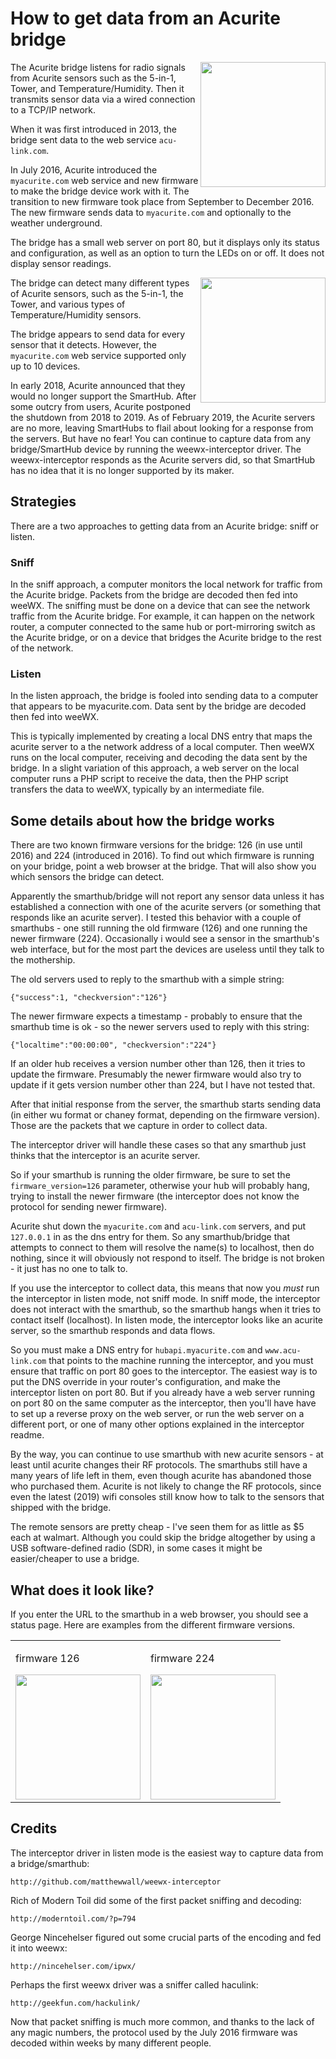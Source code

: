 # How to get data from an Acurite bridge

<img src="http://www.weewx.com/hardware/908wes.png" width="200" align="right"/>

The Acurite bridge listens for radio signals from Acurite sensors such as the 5-in-1, Tower, and Temperature/Humidity.  Then it transmits sensor data via a wired connection to a TCP/IP network.

When it was first introduced in 2013, the bridge sent data to the web service `acu-link.com`.

In July 2016, Acurite introduced the `myacurite.com` web service and new firmware to make the bridge device work with it.  The transition to new firmware took place from September to December 2016.  The new firmware sends data to `myacurite.com` and optionally to the weather underground.

The bridge has a small web server on port 80, but it displays only its status and configuration, as well as an option to turn the LEDs on or off.  It does not display sensor readings.

<img src="http://www.weewx.com/hardware/acurite-bridge.png" width="200" align="right"/>

The bridge can detect many different types of Acurite sensors, such as the 5-in-1, the Tower, and various types of Temperature/Humidity sensors.

The bridge appears to send data for every sensor that it detects.  However, the `myacurite.com` web service supported only up to 10 devices.

In early 2018, Acurite announced that they would no longer support the SmartHub.  After some outcry from users, Acurite postponed the shutdown from 2018 to 2019.  As of February 2019, the Acurite servers are no more, leaving SmartHubs to flail about looking for a response from the servers.  But have no fear!  You can continue to capture data from any bridge/SmartHub device by running the weewx-interceptor driver.  The weewx-interceptor responds as the Acurite servers did, so that SmartHub has no idea that it is no longer supported by its maker.

## Strategies

There are a two approaches to getting data from an Acurite bridge: sniff or listen.

### Sniff

In the sniff approach, a computer monitors the local network for traffic from the Acurite bridge.  Packets from the bridge are decoded then fed into weeWX.  The sniffing must be done on a device that can see the network traffic from the Acurite bridge.  For example, it can happen on the network router, a computer connected to the same hub or port-mirroring switch as the Acurite bridge, or on a device that bridges the Acurite bridge to the rest of the network.

### Listen

In the listen approach, the bridge is fooled into sending data to a computer that appears to be myacurite.com.  Data sent by the bridge are decoded then fed into weeWX.

This is typically implemented by creating a local DNS entry that maps the acurite server to a the network address of a local computer.  Then weeWX runs on the local computer, receiving and decoding the data sent by the bridge.  In a slight variation of this approach, a web server on the local computer runs a PHP script to receive the data, then the PHP script transfers the data to weeWX, typically by an intermediate file.

## Some details about how the bridge works

There are two known firmware versions for the bridge: 126 (in use until 2016) and 224 (introduced in 2016).  To find out which firmware is running on your bridge, point a web browser at the bridge.  That will also show you which sensors the bridge can detect.

Apparently the smarthub/bridge will not report any sensor data unless it has established a connection with one of the acurite servers (or something that responds like an acurite server).  I tested this behavior with a couple of smarthubs - one still running the old firmware (126) and one running the newer firmware (224).  Occasionally i would see a sensor in the smarthub's web interface, but for the most part the devices are useless until they talk to the mothership.

The old servers used to reply to the smarthub with a simple string:
```
{"success":1, "checkversion":"126"}
```
The newer firmware expects a timestamp - probably to ensure that the smarthub time is ok - so the newer servers used to reply with this string:
```
{"localtime":"00:00:00", "checkversion":"224"}
```
If an older hub receives a version number other than 126, then it tries to update the firmware.  Presumably the newer firmware would also try to update if it gets version number other than 224, but I have not tested that.

After that initial response from the server, the smarthub starts sending data (in either wu format or chaney format, depending on the firmware version).  Those are the packets that we capture in order to collect data.

The interceptor driver will handle these cases so that any smarthub just thinks that the interceptor is an acurite server.

So if your smarthub is running the older firmware, be sure to set the `firmware_version=126` parameter, otherwise your hub will probably hang, trying to install the newer firmware (the interceptor does not know the protocol for sending newer firmware).

Acurite shut down the `myacurite.com` and `acu-link.com` servers, and put `127.0.0.1` in as the dns entry for them.  So any smarthub/bridge that attempts to connect to them will resolve the name(s) to localhost, then do nothing, since it will obviously not respond to itself.  The bridge is not broken - it just has no one to talk to.

If you use the interceptor to collect data, this means that now you *must* run the interceptor in listen mode, not sniff mode.  In sniff mode, the interceptor does not interact with the smarthub, so the smarthub hangs when it tries to contact itself (localhost).  In listen mode, the interceptor looks like an acurite server, so the smarthub responds and data flows.

So you must make a DNS entry for `hubapi.myacurite.com` and `www.acu-link.com` that points to the machine running the interceptor, and you must ensure that traffic on port 80 goes to the interceptor.  The easiest way is to put the DNS override in your router's configuration, and make the interceptor listen on port 80.  But if you already have a web server running on port 80 on the same computer as the interceptor, then you'll have have to set up a reverse proxy on the web server, or run the web server on a different port, or one of many other options explained in the interceptor readme.

By the way, you can continue to use smarthub with new acurite sensors - at least until acurite changes their RF protocols.  The smarthubs still have a many years of life left in them, even though acurite has abandoned those who purchased them.  Acurite is not likely to change the RF protocols, since even the latest (2019) wifi consoles still know how to talk to the sensors that shipped with the bridge.

The remote sensors are pretty cheap - I've seen them for as little as $5 each at walmart.  Although you could skip the bridge altogether by using a USB software-defined radio (SDR), in some cases it might be easier/cheaper to use a bridge.

## What does it look like?

If you enter the URL to the smarthub in a web browser, you should see a status page.  Here are examples from the different firmware versions.

<table>
<tr><td>
<p>firmware 126</p>
<img src="http://www.weewx.com/cfg/acurite-bridge-fw-126.png" width="200"/>
</td><td>
<p>firmware 224</p>
<img src="http://www.weewx.com/cfg/acurite-bridge-fw-224.png" width="200"/>
</td></tr>
</table>

## Credits

The interceptor driver in listen mode is the easiest way to capture data from a bridge/smarthub:

    http://github.com/matthewwall/weewx-interceptor

Rich of Modern Toil did some of the first packet sniffing and decoding:

    http://moderntoil.com/?p=794

George Nincehelser figured out some crucial parts of the encoding and fed it into weewx:

    http://nincehelser.com/ipwx/

Perhaps the first weewx driver was a sniffer called haculink:

    http://geekfun.com/hackulink/

Now that packet sniffing is much more common, and thanks to the lack of any magic numbers, the protocol used by the July 2016 firmware was decoded within weeks by many different people.
